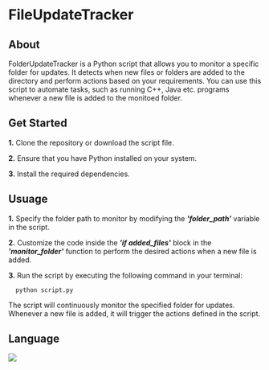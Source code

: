 # FileUpdateTracker

## About
FolderUpdateTracker is a Python script that allows you to monitor a specific folder for updates. It detects when new files or folders are added to the directory 
and perform actions based on your requirements. You can use this script to automate tasks, such as running C++, Java etc. programs whenever a new file is added 
to the monitoed folder.

## Get Started
**1.** Clone the repository or download the script file.

**2.** Ensure that you have Python installed on your system.

**3.** Install the required dependencies.

## Usuage
**1.** Specify the folder path to monitor by modifying the ***'folder_path'*** variable in the script.

**2.** Customize the code inside the ***'if added_files'*** block in the ***'monitor_folder'*** function to perform the desired actions when a new file is added.

**3.** Run the script by executing the following command in your terminal:
```
  python script.py
```
The script will continuously monitor the specified folder for updates. Whenever a new file is added, it will trigger the actions defined in the script.

## Language
<img src="https://img.shields.io/badge/Python-14354C?style=for-the-badge&logo=python&logoColor=white">
